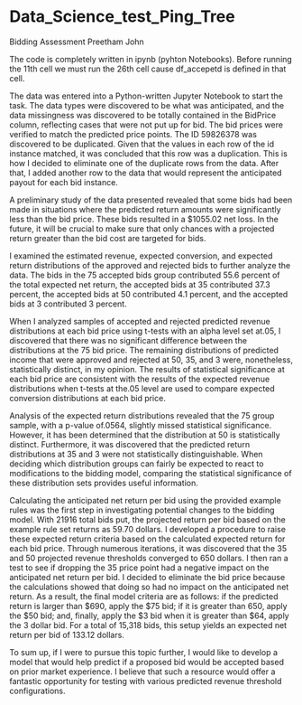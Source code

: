 # Data_Science_test_Ping_Tree

Bidding Assessment
Preetham John

The code is completely written in ipynb (pyhton Notebooks).
Before running the 11th cell we must run the 26th cell cause df_accepetd is defined in that cell.


The data was entered into a Python-written Jupyter Notebook to start the task. The data types were discovered to be what was anticipated, and the data missingness was discovered to be totally contained in the BidPrice column, reflecting cases that were not put up for bid. The bid prices were verified to match the predicted price points. The ID 59826378 was discovered to be duplicated. Given that the values in each row of the id instance matched, it was concluded that this row was a duplication. This is how I decided to eliminate one of the duplicate rows from the data. After that, I added another row to the data that would represent the anticipated payout for each bid instance. 

A preliminary study of the data presented revealed that some bids had been made in situations where the predicted return amounts were significantly less than the bid price. These bids resulted in a $1055.02 net loss. In the future, it will be crucial to make sure that only chances with a projected return greater than the bid cost are targeted for bids.

I examined the estimated revenue, expected conversion, and expected return distributions of the approved and rejected bids to further analyze the data. The bids in the 75 accepted bids group contributed 55.6 percent of the total expected net return, the accepted bids at 35 contributed 37.3 percent, the accepted bids at 50 contributed 4.1 percent, and the accepted bids at 3 contributed 3 percent.

When I analyzed samples of accepted and rejected predicted revenue distributions at each bid price using t-tests with an alpha level set at.05, I discovered that there was no significant difference between the distributions at the 75 bid price. The remaining distributions of predicted income that were approved and rejected at 50, 35, and 3 were, nonetheless, statistically distinct, in my opinion. The results of statistical significance at each bid price are consistent with the results of the expected revenue distributions when t-tests at the.05 level are used to compare expected conversion distributions at each bid price.

Analysis of the expected return distributions revealed that the 75 group sample, with a p-value of.0564, slightly missed statistical significance. However, it has been determined that the distribution at 50 is statistically distinct. Furthermore, it was discovered that the predicted return distributions at 35 and 3 were not statistically distinguishable. When deciding which distribution groups can fairly be expected to react to modifications to the bidding model, comparing the statistical significance of these distribution sets provides useful information.

Calculating the anticipated net return per bid using the provided example rules was the first step in investigating potential changes to the bidding model. With 21916 total bids put, the projected return per bid based on the example rule set returns as 59.70 dollars. I developed a procedure to raise these expected return criteria based on the calculated expected return for each bid price. Through numerous iterations, it was discovered that the 35 and 50 projected revenue thresholds converged to 650 dollars. I then ran a test to see if dropping the 35 price point had a negative impact on the anticipated net return per bid. I decided to eliminate the bid price because the calculations showed that doing so had no impact on the anticipated net return. As a result, the final model criteria are as follows: if the predicted return is larger than $690, apply the $75 bid; if it is greater than 650, apply the $50 bid; and, finally, apply the $3 bid when it is greater than $64, apply the 3 dollar bid. For a total of 15,318 bids, this setup yields an expected net return per bid of 133.12 dollars.

To sum up, if I were to pursue this topic further, I would like to develop a model that would help predict if a proposed bid would be accepted based on prior market experience. I believe that such a resource would offer a fantastic opportunity for testing with various predicted revenue threshold configurations.